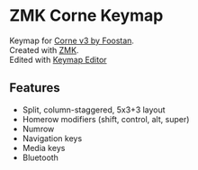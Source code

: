 # ZMK Corne Keymap  

Keymap for [Corne v3 by Foostan](https://github.com/foostan/crkbd).  
Created with [ZMK](https://zmkfirmware.dev/).  
Edited with [Keymap Editor](https://nickcoutsos.github.io/keymap-editor/)

## Features
- Split, column-staggered, 5x3+3 layout
- Homerow modifiers (shift, control, alt, super)
- Numrow
- Navigation keys
- Media keys
- Bluetooth
